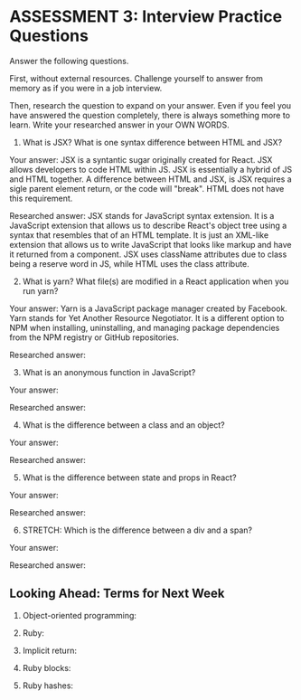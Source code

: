 # ASSESSMENT 3: Interview Practice Questions

Answer the following questions.

First, without external resources. Challenge yourself to answer from memory as if you were in a job interview.

Then, research the question to expand on your answer. Even if you feel you have answered the question completely, there is always something more to learn. Write your researched answer in your OWN WORDS.

1. What is JSX? What is one syntax difference between HTML and JSX?

Your answer: JSX is a syntantic sugar originally created for React. JSX allows developers to code HTML within JS. JSX is essentially a hybrid of JS and HTML together. A difference between HTML and JSX, is JSX requires a sigle parent element return, or the code will "break". HTML does not have this requirement.

Researched answer: JSX stands for JavaScript syntax extension.   It is a JavaScript extension that allows us to describe React's object tree using a syntax that resembles that of an HTML template.   It is just an XML-like extension that allows us to write JavaScript that looks like markup and have it returned from a component. JSX uses className attributes due to class being a reserve word in JS, while HTML uses the class attribute.

2. What is yarn? What file(s) are modified in a React application when you run yarn?

Your answer: Yarn is a JavaScript package manager created by Facebook. Yarn stands for Yet Another Resource Negotiator.  It is a different option to NPM when installing, uninstalling, and managing package dependencies from the NPM registry or GitHub repositories.


Researched answer:

3. What is an anonymous function in JavaScript?

Your answer:

Researched answer:

4. What is the difference between a class and an object?

Your answer:

Researched answer:

5. What is the difference between state and props in React?

Your answer:

Researched answer:

6. STRETCH: Which is the difference between a div and a span?

Your answer:

Researched answer:

## Looking Ahead: Terms for Next Week

1. Object-oriented programming:

2. Ruby:

3. Implicit return:

4. Ruby blocks:

5. Ruby hashes:
